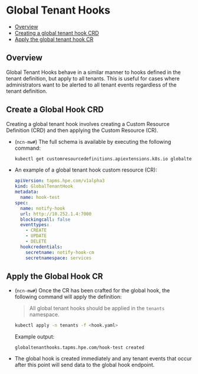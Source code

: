 # Global Tenant Hooks

- [Overview](#overview)
- [Creating a global tenant hook CRD](#create-a-global-hook-crd)
- [Apply the global tenant hook CR](#apply-the-global-hook-cr)

## Overview

Global Tenant Hooks behave in a similar manner to hooks defined in the tenant definition, but apply to all tenants. This is useful for cases where administrators want to be alerted to all tenant events regardless of the tenant definition.

## Create a Global Hook CRD

Creating a global tenant hook involves creating a Custom Resource Definition (CRD) and then applying the Custom Resource (CR).

- (`ncn-mw#`) The full schema is available by executing the following command:

    ```bash
    kubectl get customresourcedefinitions.apiextensions.k8s.io globaltenanthooks.tapms.hpe.com -o yaml
    ```

- An example of a global tenant hook custom resource (CR):

    ```yaml
    apiVersion: tapms.hpe.com/v1alpha3
    kind: GlobalTenantHook
    metadata:
      name: hook-test
    spec:
      name: notify-hook
      url: http://10.252.1.4:7000
      blockingcall: false
      eventtypes:
        - CREATE
        - UPDATE
        - DELETE
      hookcredentials:
        secretname: notify-hook-cm
        secretnamespace: services
    ```

## Apply the Global Hook CR

- (`ncn-mw#`) Once the CR has been crafted for the global hook, the following command will apply the definition:

    > All global tenant hooks should be applied in the `tenants` namespace.

    ```bash
    kubectl apply -n tenants -f <hook.yaml>
    ```

    Example output:

    ```text
    globaltenanthooks.tapms.hpe.com/hook-test created
    ```

- The global hook is created immediately and any tenant events that occur after this point will send data to the global hook endpoint.
